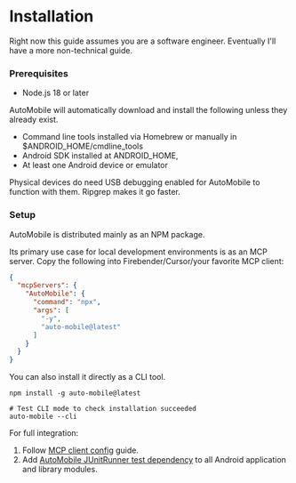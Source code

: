 # Installation

Right now this guide assumes you are a software engineer. Eventually I'll have a more non-technical guide.

### Prerequisites

- Node.js 18 or later

AutoMobile will automatically download and install the following unless they already exist.
- Command line tools installed via Homebrew or manually in $ANDROID_HOME/cmdline_tools
- Android SDK installed at ANDROID_HOME,
- At least one Android device or emulator

Physical devices do need USB debugging enabled for AutoMobile to function with them. Ripgrep makes it go faster.

### Setup

AutoMobile is distributed mainly as an NPM package.

Its primary use case for local development environments is as an MCP server. Copy the following into Firebender/Cursor/your favorite MCP client:

```json
{
  "mcpServers": {
    "AutoMobile": {
      "command": "npx",
      "args": [
        "-y",
        "auto-mobile@latest"
      ]
    }
  }
}
```

You can also install it directly as a CLI tool.

```shell
npm install -g auto-mobile@latest

# Test CLI mode to check installation succeeded
auto-mobile --cli
```

For full integration:

1. Follow [MCP client config](mcp/overview.md) guide.
2. Add [AutoMobile JUnitRunner test dependency](junitrunner/junitrunner.md) to all Android application and library modules.
